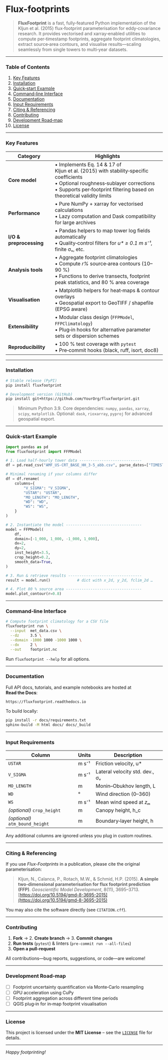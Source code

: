 # Flux-footprints

> **FluxFootprint** is a fast, fully‑featured Python implementation of the
> Kljun et al. (2015) flux‑footprint parameterisation for eddy‑covariance research.
> It provides vectorised and xarray‑enabled utilities to compute per‑timestamp
> footprints, aggregate footprint climatologies, extract source‑area contours,
> and visualise results—scaling seamlessly from single towers to multi‑year
> datasets.

---

### Table of Contents

1. [Key Features](#key-features)
2. [Installation](#installation)
3. [Quick‑start Example](#quick-start-example)
4. [Command‑line Interface](#command-line-interface)
5. [Documentation](#documentation)
6. [Input Requirements](#input-requirements)
7. [Citing & Referencing](#citing--referencing)
8. [Contributing](#contributing)
9. [Development Road‑map](#development-road-map)
10. [License](#license)

---

### Key Features

| Category                | Highlights                                                                                                                                                                                                   |
| ----------------------- | ------------------------------------------------------------------------------------------------------------------------------------------------------------------------------------------------------------ |
| **Core model**          | • Implements Eq. 14 & 17 of Kljun et al. (2015) with stability‑specific coefficients<br>• Optional roughness‑sublayer corrections<br>• Supports per‑footprint filtering based on theoretical validity limits |
| **Performance**         | • Pure NumPy + xarray for vectorised calculations<br>• Lazy computation and Dask compatibility for large archives                                                                                            |
| **I/O & preprocessing** | • Pandas helpers to map tower log fields automatically<br>• Quality‑control filters for *u\* ≥ 0.1 m s⁻¹*, finite σᵥ, etc.                                                                                   |
| **Analysis tools**      | • Aggregate footprint climatologies<br>• Compute *r%* source‑area contours (10–90 %)<br>• Functions to derive transects, footprint peak statistics, and 80 % area coverage                                   |
| **Visualisation**       | • Matplotlib helpers for heat‑maps & contour overlays<br>• Geospatial export to GeoTIFF / shapefile (EPSG aware)                                                                                             |
| **Extensibility**       | • Modular class design (`FFPModel`, `FFPClimatology`)<br>• Plug‑in hooks for alternative parameter sets or dispersion schemes                                                                                |
| **Reproducibility**     | • 100 % test coverage with `pytest`<br>• Pre‑commit hooks (black, ruff, isort, doc8)                                                                                                                         |

---

### Installation

```bash
# Stable release (PyPI)
pip install fluxfootprint

# Development version (GitHub)
pip install git+https://github.com/YourOrg/fluxfootprint.git
```

> Minimum Python 3.9.  Core dependencies: `numpy`, `pandas`, `xarray`,
> `scipy`, `matplotlib`.  Optional: `dask`, `rioxarray`, `pyproj` for advanced
> geospatial export.

---

### Quick‑start Example

```python
import pandas as pd
from fluxfootprint import FFPModel

# 1. Load half‑hourly tower data ----------------------------
df = pd.read_csv("AMF_US-CRT_BASE_HH_3-5_abb.csv", parse_dates=["TIMESTAMP"])

# Minimal renaming if your columns differ
df = df.rename(
    columns={
        "V_SIGMA": "V_SIGMA",
        "USTAR": "USTAR",
        "MO_LENGTH": "MO_LENGTH",
        "WD": "WD",
        "WS": "WS",
    }
)

# 2. Instantiate the model ----------------------------------
model = FFPModel(
    df,
    domain=[-1_000, 1_000, -1_000, 1_000],
    dx=2,
    dy=2,
    inst_height=3.5,
    crop_height=0.2,
    smooth_data=True,
)

# 3. Run & retrieve results ---------------------------------
result = model.run()            # dict with x_2d, y_2d, fclim_2d …

# 4. Plot 80 % source area ----------------------------------
model.plot_contour(r=0.8)
```

---

### Command‑line Interface

```bash
# Compute footprint climatology for a CSV file
fluxfootprint run \
  --input  met_data.csv \
  --dz     3.5 \
  --domain -1000 1000 -1000 1000 \
  --dx     2 \
  --out    footprint.nc
```

Run `fluxfootprint --help` for all options.

---

### Documentation

Full API docs, tutorials, and example notebooks are hosted at **Read the Docs**:

```
https://fluxfootprint.readthedocs.io
```

To build locally:

```bash
pip install -r docs/requirements.txt
sphinx-build -M html docs/ docs/_build
```

---

### Input Requirements

| Column                          | Units | Description                    |
| ------------------------------- | ----- | ------------------------------ |
| `USTAR`                         | m s⁻¹ | Friction velocity, u\*         |
| `V_SIGMA`                       | m s⁻¹ | Lateral velocity std. dev., σᵥ |
| `MO_LENGTH`                     | m     | Monin–Obukhov length, L        |
| `WD`                            | °     | Wind direction (0–360)         |
| `WS`                            | m s⁻¹ | Mean wind speed at *zₘ*        |
| *(optional)* `crop_height`      | m     | Canopy height, h\_c            |
| *(optional)* `atm_bound_height` | m     | Boundary‑layer height, h       |

Any additional columns are ignored unless you plug in custom routines.

---

### Citing & Referencing

If you use *Flux-Footprints* in a publication, please cite the original
parameterisation:

> Kljun, N., Calanca, P., Rotach, M.W., & Schmid, H.P. (2015).
> **A simple two‑dimensional parameterisation for flux footprint prediction (FFP)**.
> *Geoscientific Model Development*, 8(11), 3695–3713.
> [https://doi.org/10.5194/gmd-8-3695-2015](https://doi.org/10.5194/gmd-8-3695-2015)

You may also cite the software directly (see `CITATION.cff`).

---

### Contributing

1. **Fork** → 2. **Create branch** → 3. **Commit changes**
2. **Run tests** (`pytest`) & linters (`pre‑commit run --all-files`)
3. **Open a pull‑request**

All contributions—bug reports, suggestions, or code—are welcome!

---

### Development Road‑map

* [ ] Footprint uncertainty quantification via Monte‑Carlo resampling
* [ ] GPU acceleration using CuPy
* [ ] Footprint aggregation across different time periods
* [ ] QGIS plug‑in for in‑map footprint visualisation

---

### License

This project is licensed under the **MIT License** – see the
[`LICENSE`](LICENSE) file for details.

---

*Happy footprinting!*

